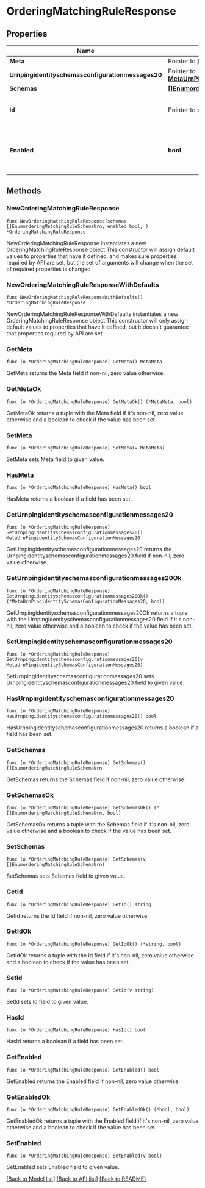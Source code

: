 # OrderingMatchingRuleResponse

## Properties

Name | Type | Description | Notes
------------ | ------------- | ------------- | -------------
**Meta** | Pointer to [**MetaMeta**](MetaMeta.md) |  | [optional] 
**Urnpingidentityschemasconfigurationmessages20** | Pointer to [**MetaUrnPingidentitySchemasConfigurationMessages20**](MetaUrnPingidentitySchemasConfigurationMessages20.md) |  | [optional] 
**Schemas** | [**[]EnumorderingMatchingRuleSchemaUrn**](EnumorderingMatchingRuleSchemaUrn.md) |  | 
**Id** | Pointer to **string** | Name of the Matching Rule | [optional] 
**Enabled** | **bool** | Indicates whether the Matching Rule is enabled for use. | 

## Methods

### NewOrderingMatchingRuleResponse

`func NewOrderingMatchingRuleResponse(schemas []EnumorderingMatchingRuleSchemaUrn, enabled bool, ) *OrderingMatchingRuleResponse`

NewOrderingMatchingRuleResponse instantiates a new OrderingMatchingRuleResponse object
This constructor will assign default values to properties that have it defined,
and makes sure properties required by API are set, but the set of arguments
will change when the set of required properties is changed

### NewOrderingMatchingRuleResponseWithDefaults

`func NewOrderingMatchingRuleResponseWithDefaults() *OrderingMatchingRuleResponse`

NewOrderingMatchingRuleResponseWithDefaults instantiates a new OrderingMatchingRuleResponse object
This constructor will only assign default values to properties that have it defined,
but it doesn't guarantee that properties required by API are set

### GetMeta

`func (o *OrderingMatchingRuleResponse) GetMeta() MetaMeta`

GetMeta returns the Meta field if non-nil, zero value otherwise.

### GetMetaOk

`func (o *OrderingMatchingRuleResponse) GetMetaOk() (*MetaMeta, bool)`

GetMetaOk returns a tuple with the Meta field if it's non-nil, zero value otherwise
and a boolean to check if the value has been set.

### SetMeta

`func (o *OrderingMatchingRuleResponse) SetMeta(v MetaMeta)`

SetMeta sets Meta field to given value.

### HasMeta

`func (o *OrderingMatchingRuleResponse) HasMeta() bool`

HasMeta returns a boolean if a field has been set.

### GetUrnpingidentityschemasconfigurationmessages20

`func (o *OrderingMatchingRuleResponse) GetUrnpingidentityschemasconfigurationmessages20() MetaUrnPingidentitySchemasConfigurationMessages20`

GetUrnpingidentityschemasconfigurationmessages20 returns the Urnpingidentityschemasconfigurationmessages20 field if non-nil, zero value otherwise.

### GetUrnpingidentityschemasconfigurationmessages20Ok

`func (o *OrderingMatchingRuleResponse) GetUrnpingidentityschemasconfigurationmessages20Ok() (*MetaUrnPingidentitySchemasConfigurationMessages20, bool)`

GetUrnpingidentityschemasconfigurationmessages20Ok returns a tuple with the Urnpingidentityschemasconfigurationmessages20 field if it's non-nil, zero value otherwise
and a boolean to check if the value has been set.

### SetUrnpingidentityschemasconfigurationmessages20

`func (o *OrderingMatchingRuleResponse) SetUrnpingidentityschemasconfigurationmessages20(v MetaUrnPingidentitySchemasConfigurationMessages20)`

SetUrnpingidentityschemasconfigurationmessages20 sets Urnpingidentityschemasconfigurationmessages20 field to given value.

### HasUrnpingidentityschemasconfigurationmessages20

`func (o *OrderingMatchingRuleResponse) HasUrnpingidentityschemasconfigurationmessages20() bool`

HasUrnpingidentityschemasconfigurationmessages20 returns a boolean if a field has been set.

### GetSchemas

`func (o *OrderingMatchingRuleResponse) GetSchemas() []EnumorderingMatchingRuleSchemaUrn`

GetSchemas returns the Schemas field if non-nil, zero value otherwise.

### GetSchemasOk

`func (o *OrderingMatchingRuleResponse) GetSchemasOk() (*[]EnumorderingMatchingRuleSchemaUrn, bool)`

GetSchemasOk returns a tuple with the Schemas field if it's non-nil, zero value otherwise
and a boolean to check if the value has been set.

### SetSchemas

`func (o *OrderingMatchingRuleResponse) SetSchemas(v []EnumorderingMatchingRuleSchemaUrn)`

SetSchemas sets Schemas field to given value.


### GetId

`func (o *OrderingMatchingRuleResponse) GetId() string`

GetId returns the Id field if non-nil, zero value otherwise.

### GetIdOk

`func (o *OrderingMatchingRuleResponse) GetIdOk() (*string, bool)`

GetIdOk returns a tuple with the Id field if it's non-nil, zero value otherwise
and a boolean to check if the value has been set.

### SetId

`func (o *OrderingMatchingRuleResponse) SetId(v string)`

SetId sets Id field to given value.

### HasId

`func (o *OrderingMatchingRuleResponse) HasId() bool`

HasId returns a boolean if a field has been set.

### GetEnabled

`func (o *OrderingMatchingRuleResponse) GetEnabled() bool`

GetEnabled returns the Enabled field if non-nil, zero value otherwise.

### GetEnabledOk

`func (o *OrderingMatchingRuleResponse) GetEnabledOk() (*bool, bool)`

GetEnabledOk returns a tuple with the Enabled field if it's non-nil, zero value otherwise
and a boolean to check if the value has been set.

### SetEnabled

`func (o *OrderingMatchingRuleResponse) SetEnabled(v bool)`

SetEnabled sets Enabled field to given value.



[[Back to Model list]](../README.md#documentation-for-models) [[Back to API list]](../README.md#documentation-for-api-endpoints) [[Back to README]](../README.md)


